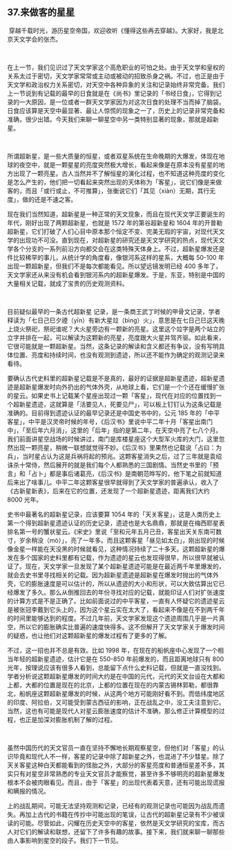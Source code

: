 ## 37.来做客的星星
 穿越千载时光，游历星空帝国，欢迎收听《懂得这些再去穿越》。大家好，我是北京天文学会的张杰。 


  


在上一节，我们见识过了天文学家这个高危职业的可怕之处。由于天文学和皇权的关系太过于密切，天文学家常常或主动或被动的招致杀身之祸。不过，也正是由于天文学和政治权力关系密切，对天空中各种异象的关注和记录始终非常完备。我们上一节说到有记载的最早的日食就是在《尚书》里记录的「书经日食」，它得到记录的一大原因，是一位或者一群天文学家因为对这次日食的处理不当而掉了脑袋。日食应该算是天空中最显著、最让人惊慌的现象之一了，历史上的记录非常完备和准确，很少出错。今天我们来聊一聊星空中另一类特别显著的现象，那就是超新星。 


  


所谓超新星，是一些大质量的恒星，或者双星系统在生命晚期的大爆发，体现在地球的夜空中，就是一颗星星的亮度突然极大增长，看起来像是在原本没有星星的地方出现了一颗亮星。古人当然并不了解恒星的演化过程，也不知道这种亮度的变化是怎么产生的，他们把一切看起来突然出现的天体称为「客星」，说它们像是来做客的，而且「或行或止，不可推算」，张衡说它们「其见（xiàn）无期，其行无度」，做的还是不速之客。 


现在我们当然知道，超新星是一种正常的天文现象，而且在现代天文学正要诞生的年代，刚好出现了两颗超新星，也就是 1572 年的第谷超新星和 1604 年的开普勒超新星，它们打破了人们心目中原本那个恒定不变、完美无瑕的宇宙，对现代天文学的出现功不可没。直到现在，对超新星的研究还是天文学研究的热点，现代天文学各个分支的一系列前沿方向都交会在这类特殊天体身上。不过，超新星爆发还是件比较稀罕的事儿，从统计学的角度看，像银河系这样的星系，大概每 50-100 年出现一颗超新星，但我们不是每次都能看见。所以望远镜发明已经 400 多年了，天文学家还从来没有机会看到银河系内的超新星爆发。于是，东亚，特别是中国的大量相关记载，就成了宝贵的历史观测资料。 


  


目前疑似最早的一条古代超新星 记录，是一条商王武丁时候的甲骨文记录，学者释读为「七日己巳夕禋（yīn）有新大星竝（bìng）火」，意思是在七日己巳这天晚上烧火祭祀，祭祀谁呢？大火星旁边有一颗新的亮星。这里这个竝字是两个站立的立字并排在一起，可以解读为这颗新的亮星，亮度跟大火星并驾齐驱。如此看来，它很可能就是一颗超新星。当然，这条记录的解读和含义都还有争议，没有写明具体位置、亮度和持续时间，也没有观测到遗迹，所以还不能作为确定的观测记录来看待。 


要确认古代史料里的超新星记载是不是真的，最好的证据是超新星遗迹，超新星遗迹是超新星爆发时向外扔出的气体外壳，从地球上看，它们是一个个还在缓慢扩张的星云。如果史书上记载某个星座出现过一颗「客星」，现代在对应的位置找到一个超新星遗迹，这就算是「活要见人，死要见尸」，可以板上钉钉认为这条记载是准确的。目前得到遗迹认证的最早记录还是中国史书中的，公元 185 年的「中平客星」，中平是汉灵帝时候的年号，《后汉书》里说中平二年十月「客星出南门中」，「至后年六月消」，这里的「后年」指的是第二年，在天空中亮了七八个月。我们前面讲星空战场的时候讲过，南门是库楼星座这个大型军火库的大门，这里忽然出现一颗亮星，稍微一联想就觉得不妙。《后汉书》里果然也记载说「占曰：为兵」，当时星占认为这是兵祸将起的预兆。这颗客星消失之后，过了三年就是袁绍诛杀十常侍，然后展开的就是我们每个人都熟悉的三国剧情。当然史书里的「预言」和「占卜」都是事后诸葛亮，《后汉书》是南朝范晔写的，他下笔之前就知道后来出了啥事儿。中平二年这颗客星很早就得到了天文学家的普遍承认，收入了《古新星新表》，后来在它的位置，还发现了一个超新星遗迹，距离我们大约 8000 光年。 


史书中最著名的超新星记录，应该要算 1054 年的「天关客星」，这是人类历史上第一个得到超新星遗迹认证的历史记录，遗迹也是大名鼎鼎，那就是在梅西耶星表排名第一号的蟹状星云。《宋史》里说「至和元年五月己丑，客星出天关东南可数寸，岁余稍没（mò）」，亮了一年多。而且这颗客星「昼见如太白」，刚出现的时候像金星一样能在天没黑的时候就看见，这种情况持续了二十多天。这颗超新星的爆发在多个国家的史料里都有记载，作为遗迹的星云也发现得很早，所以很早就被认证了。现在，天文学家一旦发现了某个超新星遗迹可能是在最近两千年里爆发的，就会去史书里寻找相关的记载。因为超新星遗迹是超新星在爆发时抛出的气体外壳，它的膨胀速度是可以估计的，所以从遗迹的大小和形状，可以大致估算出它已经爆发了多久。那么从倒推回去的年份寻找对应的记载，就能印证人们对扩张速度的计算方式是不是正确了。比如前面说过的中平客星，一直有人怀疑它的遗迹星云是被张冠李戴到它头上的，因为这个星云实在太大了，看起来不像是在不到两千年的时间里能够达到的程度。不过几年前，天文学家发现这个遗迹周围几乎是一片真空，所以它的膨胀确实比普遍的速度快得多。这不但解开了天文学家关于爆发时间的疑惑，也让他们对这颗超新星的爆发过程有了更多的了解。 


不过，这一招也并不总是有效。比如 1998 年，在现在的船帆座中心发现了一个相当年轻的超新星遗迹，估计它是在 550-850 年前爆发的，而且距离地球只有 800 光年，按理说应该有很多人看到，总能留下点什么史料记载，但就是一直没找到。学者分析说这颗超新星爆发的时间大约是在中国的元代，元代的天文台设在大都和上都，大都的位置是现在的北京，上都的位置在现在的内蒙古锡林郭勒，都很靠北，船帆座这颗超新星爆发的时候，从这两个地方可能刚好看不到。而低纬度地区的印度、阿拉伯，又可能受到蒙古西征的影响，正在战乱之中，没工夫注意到它。当然，这也有可能是现代人对星云膨胀速度的估计不准确，那么修正计算模型的过程，也正是加深对膨胀机制了解的过程。 


  


虽然中国历代的天文官员一直在坚持不懈地长期观察星空，但他们对「客星」的认识毕竟和现代人不一样，客星的记录中除了超新星之外，也混进了不少彗星。除了天关客星这种白天都能看到的怪胎之外，大部分的客星亮度和普通恒星差不多，其实只有对星空非常熟悉的专业天文官员才能察觉，甚至许多不够明亮的超新星爆发根本不会被肉眼看见。而且，由于「客星」的出现代表着天意，还有可能出现谎报和瞒报的情况。  

上的战乱期间，可能无法坚持观测和记录，已经有的观测记录也可能因为战乱而遗失。再加上古代的书籍在传抄中可能出现的笔误，让古代的超新星记录有不少被误读的可能。尽管如此，闪耀在历史天空中的客星，依然是天文学研究的宝库，而古人对它们的解读和联想，还留下了许多有趣的故事。接下来，我们就来聊一聊那些由人事影响到星空的段子。我们下一节见。  


